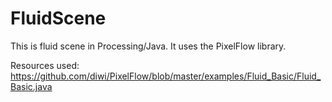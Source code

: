 # FluidScene

This is fluid scene in Processing/Java.
It uses the PixelFlow library.

Resources used: https://github.com/diwi/PixelFlow/blob/master/examples/Fluid_Basic/Fluid_Basic.java
